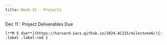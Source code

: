 ```yaml
---
title: Week 15 - Projects
---
```


Dec 11
: Project Deliverables Due 

    [**M 5 due**](https://harvard-iacs.github.io/2024-AC215/milestone6/){: .label .label-red }

  

  